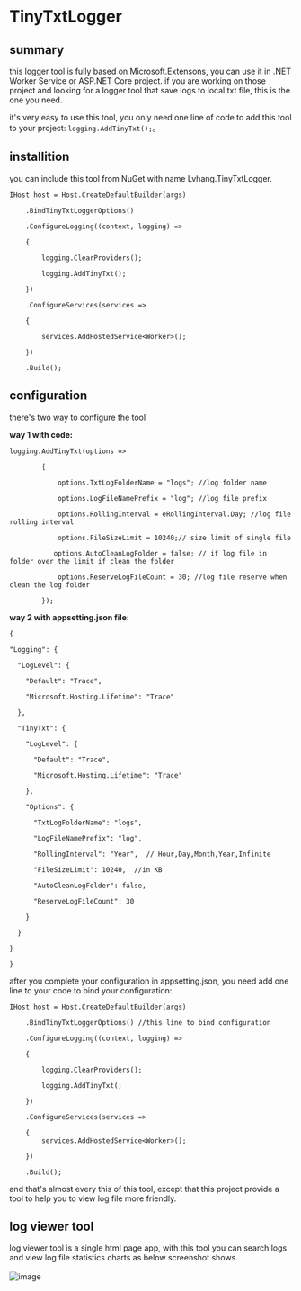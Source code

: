 # TinyTxtLogger 

## summary

this logger tool is fully based on Microsoft.Extensons, you can use it in .NET Worker Service or ASP.NET Core project. if you are working on those project and looking for a logger tool that save logs to local txt file, this is the one you need.

it's very easy to use this tool, you only need one line of code to add this tool to your project: `logging.AddTinyTxt();`。

## installition

you can include this tool from NuGet with name Lvhang.TinyTxtLogger.

```
IHost host = Host.CreateDefaultBuilder(args)

    .BindTinyTxtLoggerOptions()

    .ConfigureLogging((context, logging) =>

    {

        logging.ClearProviders();

        logging.AddTinyTxt();

    })

    .ConfigureServices(services =>

    {

        services.AddHostedService<Worker>();

    })

    .Build();
```

## configuration
there's two way to configure the tool

**way 1 with code:**

```
logging.AddTinyTxt(options =>

        {

            options.TxtLogFolderName = "logs"; //log folder name

            options.LogFileNamePrefix = "log"; //log file prefix

            options.RollingInterval = eRollingInterval.Day; //log file rolling interval

            options.FileSizeLimit = 10240;// size limit of single file

           options.AutoCleanLogFolder = false; // if log file in folder over the limit if clean the folder

            options.ReserveLogFileCount = 30; //log file reserve when clean the log folder

        });
```   

**way 2 with appsetting.json file:**

  ```
{

  "Logging": {

    "LogLevel": {

      "Default": "Trace",

      "Microsoft.Hosting.Lifetime": "Trace"

    },

    "TinyTxt": {

      "LogLevel": {

        "Default": "Trace",

        "Microsoft.Hosting.Lifetime": "Trace"

      },

      "Options": {

        "TxtLogFolderName": "logs",

        "LogFileNamePrefix": "log",

        "RollingInterval": "Year",  // Hour,Day,Month,Year,Infinite

        "FileSizeLimit": 10240,  //in KB

        "AutoCleanLogFolder": false,

        "ReserveLogFileCount": 30

      }

    }

  }

}
``` 

after you complete your configuration in appsetting.json, you need add one line to your code to bind your configuration:

``` 
IHost host = Host.CreateDefaultBuilder(args)

    .BindTinyTxtLoggerOptions() //this line to bind configuration

    .ConfigureLogging((context, logging) =>

    {

        logging.ClearProviders();

        logging.AddTinyTxt(;

    })

    .ConfigureServices(services =>

    {
        services.AddHostedService<Worker>();

    })

    .Build();
``` 

and that's almost every this of this tool, except that this project provide a tool to help you to view log file more friendly.

## log viewer tool
log viewer tool is a single html page app, with this tool you can search logs and view log file statistics charts as below screenshot shows.
<br>
<br>
![image](https://user-images.githubusercontent.com/936437/163235586-7103cc28-7a7c-4a6c-9b06-d4f83bb0922d.png)


